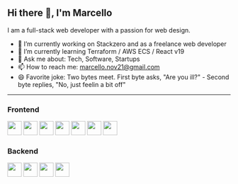 ## Hi there 👋, I'm Marcello

I am a full-stack web developer with a passion for web design.

- 🔭 I’m currently working on Stackzero and as a freelance web developer
- 🌱 I’m currently learning Terraform / AWS ECS / React v19
- 💬 Ask me about: Tech, Software, Startups
- 📫 How to reach me: marcello.nov21@gmail.com
- 😄 Favorite joke: Two bytes meet. First byte asks, "Are you ill?" - Second byte replies, "No, just feelin a bit off"
  
--- 

### Frontend
<div align='left'>
   <img src="https://img.shields.io/static/v1?style=for-the-badge&message=React&color=ffffff&logo=React&label="  height="32 alt="React" />
   <img src="https://img.shields.io/static/v1?style=for-the-badge&message=Tailwind&color=ffffff&logo=Tailwindcss&label="  height="32 alt="Tailwindcss" />
   <img src="https://img.shields.io/static/v1?style=for-the-badge&message=styled-components&color=ffffff&logo=styled-components&label="  height="32 alt="styled-components" />
   <img src="https://img.shields.io/static/v1?style=for-the-badge&message=NextJS&color=ffffff&logo=Next.JS&logoColor=000000&label="  height="32 alt="nextjs" />
   <img src="https://img.shields.io/static/v1?style=for-the-badge&message=Nextra&color=ffffff&logo=Nextra&logoColor=000000&label="  height="32 alt="nextra" />
   <img src="https://img.shields.io/static/v1?style=for-the-badge&message=Mantine&color=ffffff&logo=Mantine&label="  height="32 alt="mantine" />
  <img src="https://img.shields.io/static/v1?style=for-the-badge&message=Git&color=ffffff&logo=Git&logoColor=F05032&label="  height="32 alt="Git logo" />
</div>

### Backend
<div align='left'>
  <img src="https://img.shields.io/static/v1?style=for-the-badge&message=Node.js&color=ffffff&logo=Nodedotjs&logoColor=5FA04E&label="  height="32 alt="Node.js" />
  <img src="https://img.shields.io/static/v1?style=for-the-badge&message=Express&color=ffffff&logo=Express&logoColor=000000&label="  height="32 alt="Express" />
  <img src="https://img.shields.io/static/v1?style=for-the-badge&message=GraphQL&color=ffffff&logo=GraphQL&logoColor=E10098&label=" height="32 alt="GraphQL" />
  <img src="https://img.shields.io/static/v1?style=for-the-badge&message=ApolloGraphQL&color=ffffff&logo=Apollo GraphQL&logoColor=311C87&label=" height="32 alt="Apollo GraphQL" />
</div>

